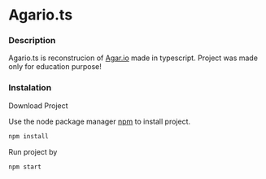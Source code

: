 # Agario.ts

### Description

Agario.ts is reconstrucion of [Agar.io](https://agar.io/) made in typescript.
Project was made only for education purpose!

### Instalation

Download Project


Use the node package manager [npm](https://www.npmjs.com/) to install project.
```bash
npm install
```

Run project by
```
npm start
```